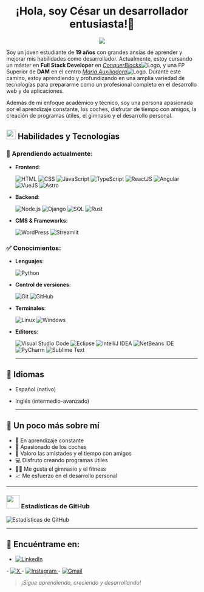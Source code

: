<div>
<h1 align="center">¡Hola, soy César un desarrollador entusiasta!👋
</div>
<p align="center">
  <a href="https://github.com/DenverCoder1/readme-typing-svg"><img src="https://readme-typing-svg.herokuapp.com?font=Time+New+Roman&color=cyan&size=25&center=true&vCenter=true&width=600&height=100&lines=Buenas+soy+César;++;Estudiante+y+desarrollador;Abierto+a+aprender+cosas+nuevas"></a>
</p>

Soy un joven estudiante de **19 años** con grandes ansias de aprender y mejorar mis habilidades como desarrollador. Actualmente, estoy cursando un máster en **Full Stack Developer** en [*ConquerBlocks*](https://www.conquerblocks.com)![Logo](https://cdn.prod.website-files.com/63c2c7b1f3d9c51c32335fb0/66470384c9a7bdda4397bd18_Favicon-CB32x32.png), y una FP Superior de **DAM** en el centro [*María Auxiliadora*](https://leoncma.salesianas.org)![Logo](https://leoncma.salesianas.org/wp-content/uploads/2019/06/cropped-favicon-salesianas-32x32.png). Durante este camino, estoy aprendiendo y profundizando en una amplia variedad de tecnologías para prepararme como un profesional completo en el desarrollo web y de aplicaciones.

Además de mi enfoque académico y técnico, soy una persona apasionada por el aprendizaje constante, los coches, disfrutar de tiempo con amigos, la creación de programas útiles, el gimnasio y el desarrollo personal.

## <img src="https://media2.giphy.com/media/QssGEmpkyEOhBCb7e1/giphy.gif?cid=ecf05e47a0n3gi1bfqntqmob8g9aid1oyj2wr3ds3mg700bl&rid=giphy.gif" width ="25"> Habilidades y Tecnologías

### 📘 Aprendiendo actualmente:
- **Frontend**:
  
  ![HTML](https://img.shields.io/badge/HTML-239120?style=for-the-badge&logo=html5&logoColor=white)
  ![CSS](https://img.shields.io/badge/CSS-239120?&style=for-the-badge&logo=css3&logoColor=white)
  ![JavaScript](https://img.shields.io/badge/JavaScript-F7DF1E?style=for-the-badge&logo=javascript&logoColor=black)
  ![TypeScript](https://img.shields.io/badge/TypeScript-007ACC?style=for-the-badge&logo=typescript&logoColor=white)
  ![ReactJS](https://img.shields.io/badge/React-20232A?style=for-the-badge&logo=react&logoColor=61DAFB)
  ![Angular](https://img.shields.io/badge/Angular-DD0031?style=for-the-badge&logo=angular&logoColor=white)
  ![VueJS](https://img.shields.io/badge/Vue.js-35495E?style=for-the-badge&logo=vue.js&logoColor=4FC08D)
  ![Astro](https://img.shields.io/badge/Astro-BC52EE?logo=astro&logoColor=fff&style=for-the-badge)
  
- **Backend**:

  ![Node.js](https://img.shields.io/badge/Node.js-43853D?style=for-the-badge&logo=node.js&logoColor=white)
  ![Django](https://img.shields.io/badge/Django-092E20?style=for-the-badge&logo=django&logoColor=white)
  ![SQL](https://img.shields.io/badge/MySQL-00000F?style=for-the-badge&logo=mysql&logoColor=white)
  ![Rust](https://img.shields.io/badge/Rust-000000?style=for-the-badge&logo=rust&logoColor=white)
  
- **CMS & Frameworks**:

  ![WordPress](https://img.shields.io/badge/Wordpress-21759B?style=for-the-badge&logo=wordpress&logoColor=white)
  ![Streamlit](https://img.shields.io/badge/-Streamlit-FF4B4B?style=flat&logo=streamlit&logoColor=white)

### ✅ Conocimientos:
- **Lenguajes**:

  ![Python](https://img.shields.io/badge/Python-3776AB?style=for-the-badge&logo=python&logoColor=white)
  
- **Control de versiones**:

  ![Git](https://img.shields.io/badge/git-%23F05033.svg?style=for-the-badge&logo=git&logoColor=white)
  ![GitHub](https://img.shields.io/badge/github-%23121011.svg?style=for-the-badge&logo=github&logoColor=white)

- **Terminales**:

  ![Linux](https://img.shields.io/badge/Linux-FCC624?style=for-the-badge&logo=linux&logoColor=black)
  ![Windows](https://img.shields.io/badge/windows%20terminal-4D4D4D?style=for-the-badge&logo=windows%20terminal&logoColor=white)
- **Editores**:

  ![Visual Studio Code](https://custom-icon-badges.demolab.com/badge/Visual%20Studio%20Code-0078d7.svg?logo=vsc&logoColor=white)
  ![Eclipse](https://img.shields.io/badge/Eclipse-FE7A16.svg?logo=Eclipse&logoColor=white)
  ![IntelliJ IDEA](https://img.shields.io/badge/IntelliJIDEA-000000.svg?logo=intellij-idea&logoColor=white)
  ![NetBeans IDE](https://img.shields.io/badge/NetBeans%20IDE-1B6AC6.svg?logo=apache-netbeans-ide&logoColor=white)
  ![PyCharm](https://img.shields.io/badge/PyCharm-000?logo=pycharm&logoColor=fff)
  ![Sublime Text](https://img.shields.io/badge/Sublime%20Text-%23575757.svg?logo=sublime-text&logoColor=important)

  ---

## 💬 Idiomas
- Español (nativo)
- Inglés (intermedio-avanzado)

  ---

## 🌱 Un poco más sobre mí
- 🔧 En aprendizaje constante
- 🚗 Apasionado de los coches
- 🤝 Valoro las amistades y el tiempo con amigos
- 💻 Disfruto creando programas útiles
- 🏋️‍♂️ Me gusta el gimnasio y el fitness
- 📈 Me esfuerzo en el desarrollo personal

---

### <img src="https://media.giphy.com/media/iY8CRBdQXODJSCERIr/giphy.gif" width="35"> Estadísticas de GitHub
![Estadísticas de GitHub](https://github-readme-stats.vercel.app/api?username=tuUsuario&show_icons=true&theme=radical)

---

## 🔗 Encuéntrame en:
-  <a href="https://www.linkedin.com/in/césar-méndez-castro-a0b315310/" target="_blank">
    <img src="https://img.shields.io/badge/LinkedIn-0A66C2?style=for-the-badge&logo=linkedin&logoColor=white" alt="LinkedIn">
  </a>
-  <a href="https://x.com/TsCesar19" target="_blank">
    <img src="https://img.shields.io/badge/X-%23000000.svg?logo=X&logoColor=white" alt="X">
  </a>
-  <a href="https://www.instagram.com/cesar_ts._/" target="_blank">
    <img src="https://img.shields.io/badge/Instagram-%23E4405F.svg?logo=Instagram&logoColor=white" alt="Instagram">
  </a>
-  <a href="mailto:cesarmencas19@gmail.com" target="_blank">
    <img src="https://img.shields.io/badge/Gmail-D14836?logo=gmail&logoColor=white" alt="Gmail">
  </a>

> *¡Sigue aprendiendo, creciendo y desarrollando!*
